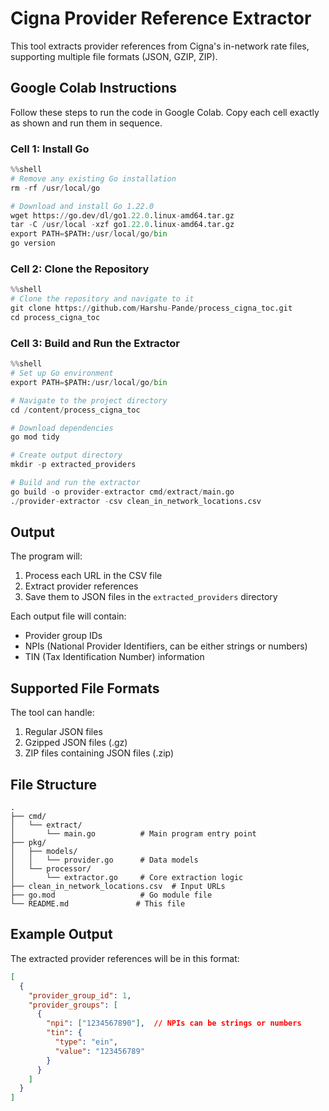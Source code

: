 # Cigna Provider Reference Extractor

This tool extracts provider references from Cigna's in-network rate files, supporting multiple file formats (JSON, GZIP, ZIP).

## Google Colab Instructions

Follow these steps to run the code in Google Colab. Copy each cell exactly as shown and run them in sequence.

### Cell 1: Install Go
```python
%%shell
# Remove any existing Go installation
rm -rf /usr/local/go

# Download and install Go 1.22.0
wget https://go.dev/dl/go1.22.0.linux-amd64.tar.gz
tar -C /usr/local -xzf go1.22.0.linux-amd64.tar.gz
export PATH=$PATH:/usr/local/go/bin
go version
```

### Cell 2: Clone the Repository
```python
%%shell
# Clone the repository and navigate to it
git clone https://github.com/Harshu-Pande/process_cigna_toc.git
cd process_cigna_toc
```

### Cell 3: Build and Run the Extractor
```python
%%shell
# Set up Go environment
export PATH=$PATH:/usr/local/go/bin

# Navigate to the project directory
cd /content/process_cigna_toc

# Download dependencies
go mod tidy

# Create output directory
mkdir -p extracted_providers

# Build and run the extractor
go build -o provider-extractor cmd/extract/main.go
./provider-extractor -csv clean_in_network_locations.csv
```

## Output

The program will:
1. Process each URL in the CSV file
2. Extract provider references
3. Save them to JSON files in the `extracted_providers` directory

Each output file will contain:
- Provider group IDs
- NPIs (National Provider Identifiers, can be either strings or numbers)
- TIN (Tax Identification Number) information

## Supported File Formats

The tool can handle:
1. Regular JSON files
2. Gzipped JSON files (.gz)
3. ZIP files containing JSON files (.zip)

## File Structure

```
.
├── cmd/
│   └── extract/
│       └── main.go          # Main program entry point
├── pkg/
│   ├── models/
│   │   └── provider.go      # Data models
│   └── processor/
│       └── extractor.go     # Core extraction logic
├── clean_in_network_locations.csv  # Input URLs
├── go.mod                   # Go module file
└── README.md               # This file
```

## Example Output

The extracted provider references will be in this format:
```json
[
  {
    "provider_group_id": 1,
    "provider_groups": [
      {
        "npi": ["1234567890"],  // NPIs can be strings or numbers
        "tin": {
          "type": "ein",
          "value": "123456789"
        }
      }
    ]
  }
]
``` 